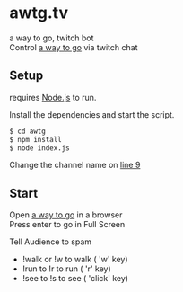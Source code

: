 # awtg.tv
a way to go, twitch bot  
Control [a way to go](http://a-way-to-go.com/) via twitch chat

## Setup 
requires [Node.js](https://nodejs.org/) to run.

Install the dependencies and start the script.

```sh
$ cd awtg
$ npm install 
$ node index.js
```
  
Change the channel name on [line 9](https://github.com/heyAyushh/awtg/blob/master/index.js#L9)

## Start
Open [a way to go](http://a-way-to-go.com/) in a browser  
Press enter to go in Full Screen
  
Tell Audience to spam 
- !walk or !w to walk ( 'w' key)
- !run to  !r to run  ( 'r' key)
- !see to  !s to see  ( 'click' key)
